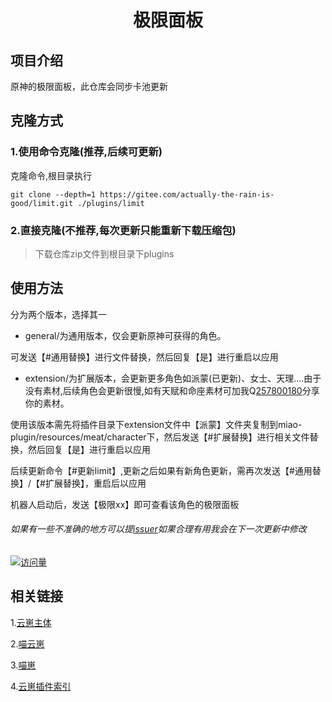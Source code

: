 <div align=center> <h1>极限面板</h1> </div>

## 项目介绍

原神的极限面板，此仓库会同步卡池更新

## 克隆方式

### 1.使用命令克隆(推荐,后续可更新)

克隆命令,根目录执行

```
git clone --depth=1 https://gitee.com/actually-the-rain-is-good/limit.git ./plugins/limit
```

### 2.直接克隆(不推荐,每次更新只能重新下载压缩包)

> 下载仓库zip文件到根目录下plugins

## 使用方法

分为两个版本，选择其一

* general/为通用版本，仅会更新原神可获得的角色。

可发送【#通用替换】进行文件替换，然后回复【是】进行重启以应用

* extension/为扩展版本，会更新更多角色如派蒙(已更新)、女士、天理....由于没有素材,后续角色会更新很慢,如有天赋和命座素材可加我Q[257800180](https://qm.qq.com/q/FjU81H9DWi&personal_qrcode_source=3)分享你的素材。

使用该版本需先将插件目录下extension文件中【派蒙】文件夹复制到miao-plugin/resources/meat/character下，然后发送【#扩展替换】进行相关文件替换，然后回复【是】进行重启以应用

后续更新命令【#更新limit】,更新之后如果有新角色更新，需再次发送【#通用替换】/【#扩展替换】，重启后以应用

机器人启动后，发送【极限xx】即可查看该角色的极限面板

###### 如果有一些不准确的地方可以提[issuer](https://gitee.com/actually-the-rain-is-good/limit/issues)如果合理有用我会在下一次更新中修改

[![访问量](https://profile-counter.glitch.me/limit/count.svg)](https://gitee.com/actually-the-rain-is-good/limit)

## 相关链接
1.[云崽主体](https://gitee.com/Le-niao/Yunzai-Bot)

2.[喵云崽](https://gitee.com/yoimiya-kokomi/Yunzai-Bot)

3.[喵崽](https://gitee.com/yoimiya-kokomi/Miao-Yunzai)

4.[云崽插件索引](https://gitee.com/yhArcadia/Yunzai-Bot-plugins-index)
